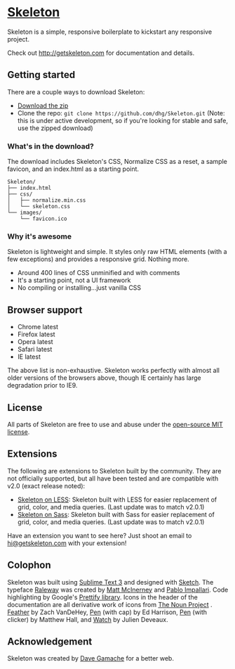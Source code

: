 # [Skeleton](http://getskeleton.com)

Skeleton is a simple, responsive boilerplate to kickstart any responsive project.

Check out <http://getskeleton.com> for documentation and details.

## Getting started

There are a couple ways to download Skeleton:

- [Download the zip](https://github.com/dhg/Skeleton/releases/download/2.0.4/Skeleton-2.0.4.zip)
- Clone the repo: `git clone https://github.com/dhg/Skeleton.git` (Note: this is under active development, so if you're
  looking for stable and safe, use the zipped download)

### What's in the download?

The download includes Skeleton's CSS, Normalize CSS as a reset, a sample favicon, and an index.html as a starting point.

```
Skeleton/
├── index.html
├── css/
│   ├── normalize.min.css
│   └── skeleton.css
└── images/
    └── favicon.ico

```

### Why it's awesome

Skeleton is lightweight and simple. It styles only raw HTML elements (with a few exceptions) and provides a responsive
grid. Nothing more.

- Around 400 lines of CSS unminified and with comments
- It's a starting point, not a UI framework
- No compiling or installing...just vanilla CSS

## Browser support

- Chrome latest
- Firefox latest
- Opera latest
- Safari latest
- IE latest

The above list is non-exhaustive. Skeleton works perfectly with almost all older versions of the browsers above, though
IE certainly has large degradation prior to IE9.

## License

All parts of Skeleton are free to use and abuse under
the [open-source MIT license](https://github.com/dhg/Skeleton/blob/master/LICENSE.md).

## Extensions

The following are extensions to Skeleton built by the community. They are not officially supported, but all have been
tested and are compatible with v2.0 (exact release noted):

- [Skeleton on LESS](https://github.com/whatsnewsaes/Skeleton-less): Skeleton built with LESS for easier replacement of
  grid, color, and media queries. (Last update was to match v2.0.1)
- [Skeleton on Sass](https://github.com/whatsnewsaes/Skeleton-Sass): Skeleton built with Sass for easier replacement of
  grid, color, and media queries. (Last update was to match v2.0.1)

Have an extension you want to see here? Just shoot an email to hi@getskeleton.com with your extension!

## Colophon

Skeleton was built using [Sublime Text 3](http://www.sublimetext.com/3) and designed
with [Sketch](http://bohemiancoding.com/sketch). The typeface [Raleway](http://www.google.com/fonts/specimen/Raleway)
was created by [Matt McInerney](http://matt.cc/) and [Pablo Impallari](http://www.impallari.com/). Code highlighting by
Google's [Prettify library](https://code.google.com/p/google-code-prettify/). Icons in the header of the documentation
are all derivative work of icons from [The Noun Project](http://thenounproject.com)
. [Feather](http://thenounproject.com/term/feather/22073) by Zach
VanDeHey, [Pen](http://thenounproject.com/term/pen/21163) (with cap) by Ed
Harrison, [Pen](http://thenounproject.com/term/pen/32847) (with clicker) by Matthew Hall,
and [Watch](http://thenounproject.com/term/watch/48015) by Julien Deveaux.

## Acknowledgement

Skeleton was created by [Dave Gamache](https://twitter.com/dhg) for a better web.
